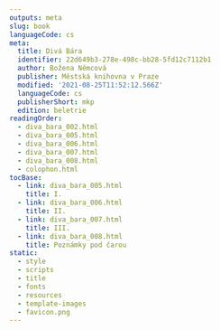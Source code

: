 ```yaml
---
outputs: meta
slug: book
languageCode: cs
meta:
  title: Divá Bára
  identifier: 22d649b3-278e-498c-bb28-5fd12c7112b1
  author: Božena Němcová
  publisher: Městská knihovna v Praze
  modified: '2021-08-25T11:52:12.566Z'
  languageCode: cs
  publisherShort: mkp
  edition: beletrie
readingOrder:
  - diva_bara_002.html
  - diva_bara_005.html
  - diva_bara_006.html
  - diva_bara_007.html
  - diva_bara_008.html
  - colophon.html
tocBase:
  - link: diva_bara_005.html
    title: I.
  - link: diva_bara_006.html
    title: II.
  - link: diva_bara_007.html
    title: III.
  - link: diva_bara_008.html
    title: Poznámky pod čarou
static:
  - style
  - scripts
  - title
  - fonts
  - resources
  - template-images
  - favicon.png
---
```


